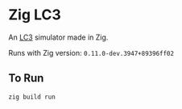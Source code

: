 # Zig LC3

An [LC3](https://en.wikipedia.org/wiki/Little_Computer_3) simulator made in Zig.

Runs with Zig version: `0.11.0-dev.3947+89396ff02`

## To Run

```
zig build run
```
